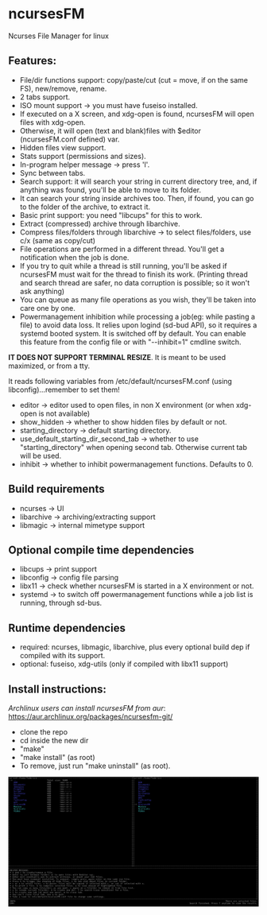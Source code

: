 # ncursesFM
Ncurses File Manager for linux

## Features:

* File/dir functions support: copy/paste/cut (cut = move, if on the same FS), new/remove, rename.
* 2 tabs support.
* ISO mount support -> you must have fuseiso installed.
* If executed on a X screen, and xdg-open is found, ncursesFM will open files with xdg-open.
* Otherwise, it will open (text and blank)files with $editor (ncursesFM.conf defined) var.
* Hidden files view support.
* Stats support (permissions and sizes).
* In-program helper message -> press 'l'.
* Sync between tabs.
* Search support: it will search your string in current directory tree, and, if anything was found, you'll be able to move to its folder.
* It can search your string inside archives too. Then, if found, you can go to the folder of the archive, to extract it.
* Basic print support: you need "libcups" for this to work.
* Extract (compressed) archive through libarchive.
* Compress files/folders through libarchive -> to select files/folders, use c/x (same as copy/cut)
* File operations are performed in a different thread. You'll get a notification when the job is done.
* If you try to quit while a thread is still running, you'll be asked if ncursesFM must wait for the thread to finish its work. (Printing thread and search thread are safer, no data corruption is possible; so it won't ask anything)
* You can queue as many file operations as you wish, they'll be taken into care one by one.
* Powermanagement inhibition while processing a job(eg: while pasting a file) to avoid data loss. It relies upon logind (sd-bud API), so it requires a systemd booted system.
It is switched off by default. You can enable this feature from the config file or with "--inhibit=1" cmdline switch.

**IT DOES NOT SUPPORT TERMINAL RESIZE**. It is meant to be used maximized, or from a tty.

It reads following variables from /etc/default/ncursesFM.conf (using libconfig)...remember to set them!
* editor -> editor used to open files, in non X environment (or when xdg-open is not available)
* show_hidden -> whether to show hidden files by default or not.
* starting_directory -> default starting directory.
* use_default_starting_dir_second_tab -> whether to use "starting_directory" when opening second tab. Otherwise current tab will be used.
* inhibit -> whether to inhibit powermanagement functions. Defaults to 0.


## Build requirements

* ncurses    -> UI
* libarchive -> archiving/extracting support
* libmagic   -> internal mimetype support

## Optional compile time dependencies

* libcups    -> print support
* libconfig  -> config file parsing
* libx11     -> check whether ncursesFM is started in a X environment or not.
* systemd    -> to switch off powermanagement functions while a job list is running, through sd-bus.

## Runtime dependencies

* required: ncurses, libmagic, libarchive, plus every optional build dep if compiled with its support.
* optional: fuseiso, xdg-utils (only if compiled with libx11 support)

## Install instructions:

*Archlinux users can install ncursesFM from aur*: https://aur.archlinux.org/packages/ncursesfm-git/

* clone the repo
* cd inside the new dir
* "make"
* "make install" (as root)
* To remove, just run "make uninstall" (as root).

![Alt text](ncursesfm.png?raw=true)